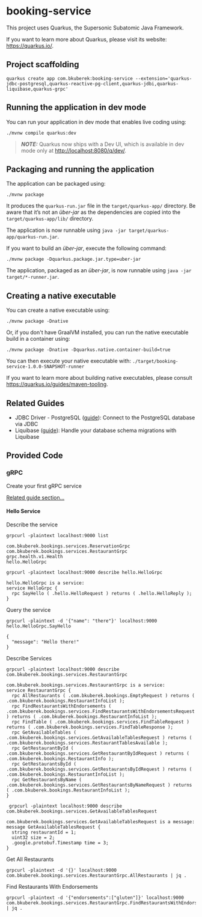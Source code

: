 # booking-service

This project uses Quarkus, the Supersonic Subatomic Java Framework.

If you want to learn more about Quarkus, please visit its website: <https://quarkus.io/>.

## Project scaffolding

```shell
quarkus create app com.bkuberek:booking-service --extension='quarkus-jdbc-postgresql,quarkus-reactive-pg-client,quarkus-jdbi,quarkus-liquibase,quarkus-grpc'
```

## Running the application in dev mode

You can run your application in dev mode that enables live coding using:

```shell script
./mvnw compile quarkus:dev
```

> **_NOTE:_**  Quarkus now ships with a Dev UI, which is available in dev mode only at <http://localhost:8080/q/dev/>.

## Packaging and running the application

The application can be packaged using:

```shell script
./mvnw package
```

It produces the `quarkus-run.jar` file in the `target/quarkus-app/` directory.
Be aware that it’s not an _über-jar_ as the dependencies are copied into the `target/quarkus-app/lib/` directory.

The application is now runnable using `java -jar target/quarkus-app/quarkus-run.jar`.

If you want to build an _über-jar_, execute the following command:

```shell script
./mvnw package -Dquarkus.package.jar.type=uber-jar
```

The application, packaged as an _über-jar_, is now runnable using `java -jar target/*-runner.jar`.

## Creating a native executable

You can create a native executable using:

```shell script
./mvnw package -Dnative
```

Or, if you don't have GraalVM installed, you can run the native executable build in a container using:

```shell script
./mvnw package -Dnative -Dquarkus.native.container-build=true
```

You can then execute your native executable with: `./target/booking-service-1.0.0-SNAPSHOT-runner`

If you want to learn more about building native executables, please consult <https://quarkus.io/guides/maven-tooling>.

## Related Guides

- JDBC Driver - PostgreSQL ([guide](https://quarkus.io/guides/datasource)): Connect to the PostgreSQL database via JDBC
- Liquibase ([guide](https://quarkus.io/guides/liquibase)): Handle your database schema migrations with Liquibase

## Provided Code

### gRPC

Create your first gRPC service

[Related guide section...](https://quarkus.io/guides/grpc-getting-started)

#### Hello Service

Describe the service

```shell
grpcurl -plaintext localhost:9000 list
```

```
com.bkuberek.bookings.services.ReservationGrpc
com.bkuberek.bookings.services.RestaurantGrpc
grpc.health.v1.Health
hello.HelloGrpc
```

```shellshell
grpcurl -plaintext localhost:9000 describe hello.HelloGrpc
```

```
hello.HelloGrpc is a service:
service HelloGrpc {
  rpc SayHello ( .hello.HelloRequest ) returns ( .hello.HelloReply );
}
```

Query the service

```shell
grpcurl -plaintext -d '{"name": "there"}' localhost:9000 hello.HelloGrpc.SayHello
```

```
{
  "message": "Hello there!"
}
```

Describe Services

```shell
grpcurl -plaintext localhost:9000 describe com.bkuberek.bookings.services.RestaurantGrpc
```

```
com.bkuberek.bookings.services.RestaurantGrpc is a service:
service RestaurantGrpc {
  rpc AllRestaurants ( .com.bkuberek.bookings.EmptyRequest ) returns ( .com.bkuberek.bookings.RestaurantInfoList );
  rpc FindRestaurantsWithEndorsements ( .com.bkuberek.bookings.services.FindRestaurantsWithEndorsementsRequest ) returns ( .com.bkuberek.bookings.RestaurantInfoList );
  rpc FindTable ( .com.bkuberek.bookings.services.FindTableRequest ) returns ( .com.bkuberek.bookings.services.FindTableResponse );
  rpc GetAvailableTables ( .com.bkuberek.bookings.services.GetAvailableTablesRequest ) returns ( .com.bkuberek.bookings.services.RestaurantTablesAvailable );
  rpc GetRestaurantById ( .com.bkuberek.bookings.services.GetRestaurantByIdRequest ) returns ( .com.bkuberek.bookings.RestaurantInfo );
  rpc GetRestaurantsById ( .com.bkuberek.bookings.services.GetRestaurantsByIdRequest ) returns ( .com.bkuberek.bookings.RestaurantInfoList );
  rpc GetRestaurantsByName ( .com.bkuberek.bookings.services.GetRestaurantsByNameRequest ) returns ( .com.bkuberek.bookings.RestaurantInfoList );
}
```

```shell
 grpcurl -plaintext localhost:9000 describe com.bkuberek.bookings.services.GetAvailableTablesRequest
```
```
com.bkuberek.bookings.services.GetAvailableTablesRequest is a message:
message GetAvailableTablesRequest {
  string restaurantId = 1;
  uint32 size = 2;
  .google.protobuf.Timestamp time = 3;
}
```

Get All Restaurants

```shell
grpcurl -plaintext -d '{}' localhost:9000 com.bkuberek.bookings.services.RestaurantGrpc.AllRestaurants | jq .
```

Find Restaurants With Endorsements

```shell
grpcurl -plaintext -d '{"endorsements":["gluten"]}' localhost:9000 com.bkuberek.bookings.services.RestaurantGrpc.FindRestaurantsWithEndorsements | jq .
```
